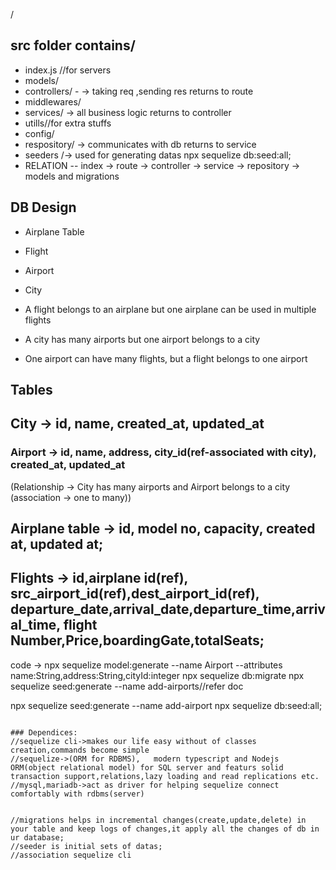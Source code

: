 /
## src folder contains/
   -  index.js //for servers
   -  models/
   -  controllers/ - -> taking req ,sending res returns to route
   -   middlewares/
   -  services/  -> all business logic returns to controller
   -  utills//for extra stuffs
   -  config/
   -  respository/ -> communicates with db returns to service
   - seeders /-> used for generating datas
             npx sequelize db:seed:all;
   - RELATION -- index -> route -> controller -> service -> repository -> models and migrations


<!--  -->


## DB Design
  - Airplane Table
  - Flight
  - Airport
  - City 

  - A flight belongs to an airplane but one airplane can be used in multiple flights
  - A city has many airports but one airport belongs to a city
  - One airport can have many flights, but a flight belongs to one airport


  
## Tables

##  City -> id, name, created_at, updated_at
### Airport -> id, name, address, city_id(ref-associated with city), created_at, updated_at
(Relationship -> City has many airports and Airport belongs to a city (association -> one to many))

## Airplane table -> id, model no, capacity, created at, updated at;
## Flights -> id,airplane id(ref), src_airport_id(ref),dest_airport_id(ref), departure_date,arrival_date,departure_time,arrival_time, flight Number,Price,boardingGate,totalSeats;

code -> npx sequelize model:generate --name Airport --attributes name:String,address:String,cityId:integer
npx sequelize db:migrate
npx sequelize seed:generate --name add-airports//refer doc

npx sequelize seed:generate --name add-airport
npx sequelize db:seed:all;
```

### Dependices:
//sequelize cli->makes our life easy without of classes creation,commands become simple
//sequelize->(ORM for RDBMS),   modern typescript and Nodejs ORM(object relational model) for SQL server and featurs solid transaction support,relations,lazy loading and read replications etc.
//mysql,mariadb->act as driver for helping sequelize connect comfortably with rdbms(server)


//migrations helps in incremental changes(create,update,delete) in your table and keep logs of changes,it apply all the changes of db in ur database;
//seeder is initial sets of datas;
//association sequelize cli
